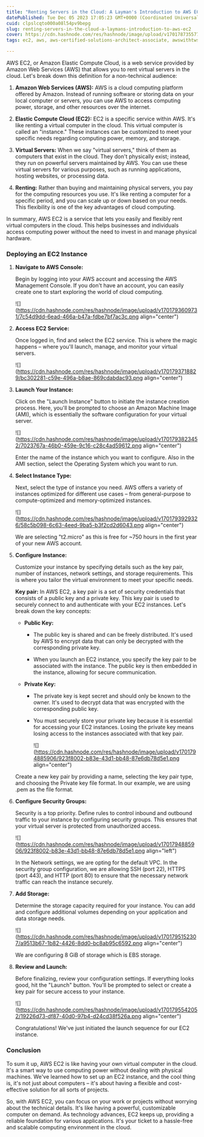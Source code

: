 ```yaml
---
title: "Renting Servers in the Cloud: A Layman's Introduction to AWS EC2"
datePublished: Tue Dec 05 2023 17:05:23 GMT+0000 (Coordinated Universal Time)
cuid: clpslcqto000a08l54pv9bepg
slug: renting-servers-in-the-cloud-a-laymans-introduction-to-aws-ec2
cover: https://cdn.hashnode.com/res/hashnode/image/upload/v1701787355778/78e51e05-0574-4047-ab5c-e3318a4f2541.webp
tags: ec2, aws, aws-certified-solutions-architect-associate, awswithtws-7daysofaws

---
```


AWS EC2, or Amazon Elastic Compute Cloud, is a web service provided by Amazon Web Services (AWS) that allows you to rent virtual servers in the cloud. Let's break down this definition for a non-technical audience:

1. **Amazon Web Services (AWS):** AWS is a cloud computing platform offered by Amazon. Instead of running software or storing data on your local computer or servers, you can use AWS to access computing power, storage, and other resources over the internet.
    
2. **Elastic Compute Cloud (EC2):** EC2 is a specific service within AWS. It's like renting a virtual computer in the cloud. This virtual computer is called an "instance." These instances can be customized to meet your specific needs regarding computing power, memory, and storage.
    
3. **Virtual Servers:** When we say "virtual servers," think of them as computers that exist in the cloud. They don't physically exist; instead, they run on powerful servers maintained by AWS. You can use these virtual servers for various purposes, such as running applications, hosting websites, or processing data.
    
4. **Renting:** Rather than buying and maintaining physical servers, you pay for the computing resources you use. It's like renting a computer for a specific period, and you can scale up or down based on your needs. This flexibility is one of the key advantages of cloud computing.
    

In summary, AWS EC2 is a service that lets you easily and flexibly rent virtual computers in the cloud. This helps businesses and individuals access computing power without the need to invest in and manage physical hardware.

### Deploying an EC2 Instance

1. **Navigate to AWS Console:**
    
    Begin by logging into your AWS account and accessing the AWS Management Console. If you don't have an account, you can easily create one to start exploring the world of cloud computing.
    
    ![](https://cdn.hashnode.com/res/hashnode/image/upload/v1701793609731/7c54d9dd-6ead-466a-b47a-fdbe7bf7ac3c.png align="center")
    
2. **Access EC2 Service:**
    
    Once logged in, find and select the EC2 service. This is where the magic happens – where you'll launch, manage, and monitor your virtual servers.
    
    ![](https://cdn.hashnode.com/res/hashnode/image/upload/v1701793718829/bc302281-c59e-496a-b8ae-869cdabdac93.png align="center")
    
3. **Launch Your Instance:**
    
    Click on the "Launch Instance" button to initiate the instance creation process. Here, you'll be prompted to choose an Amazon Machine Image (AMI), which is essentially the software configuration for your virtual server.
    
    ![](https://cdn.hashnode.com/res/hashnode/image/upload/v1701793823452/7023767a-46b0-459e-9c16-c28c4ad59612.png align="center")
    
    Enter the name of the instance which you want to configure. Also in the AMI section, select the Operating System which you want to run.
    
4. **Select Instance Type:**
    
    Next, select the type of instance you need. AWS offers a variety of instances optimized for different use cases – from general-purpose to compute-optimized and memory-optimized instances.
    
    ![](https://cdn.hashnode.com/res/hashnode/image/upload/v1701793929326/58c5b098-6c63-4eed-9ba5-b3f2cd2d6043.png align="center")
    
    We are selecting "t2.micro" as this is free for ~750 hours in the first year of your new AWS account.
    
5. **Configure Instance:**
    
    Customize your instance by specifying details such as the key pair, number of instances, network settings, and storage requirements. This is where you tailor the virtual environment to meet your specific needs.
    
    **Key pair:** In AWS EC2, a key pair is a set of security credentials that consists of a public key and a private key. This key pair is used to securely connect to and authenticate with your EC2 instances. Let's break down the key concepts:
    
    * **Public Key:**
        
        * The public key is shared and can be freely distributed. It's used by AWS to encrypt data that can only be decrypted with the corresponding private key.
            
        * When you launch an EC2 instance, you specify the key pair to be associated with the instance. The public key is then embedded in the instance, allowing for secure communication.
            
    * **Private Key:**
        
        * The private key is kept secret and should only be known to the owner. It's used to decrypt data that was encrypted with the corresponding public key.
            
        * You must securely store your private key because it is essential for accessing your EC2 instances. Losing the private key means losing access to the instances associated with that key pair.
            
            ![](https://cdn.hashnode.com/res/hashnode/image/upload/v1701794885906/923f8002-b83e-43d1-bb48-87e6db78d5e1.png align="center")
            
    
    Create a new key pair by providing a name, selecting the key pair type, and choosing the Private key file format. In our example, we are using .pem as the file format.
    
6. **Configure Security Groups:**
    
    Security is a top priority. Define rules to control inbound and outbound traffic to your instance by configuring security groups. This ensures that your virtual server is protected from unauthorized access.
    
    ![](https://cdn.hashnode.com/res/hashnode/image/upload/v1701794885906/923f8002-b83e-43d1-bb48-87e6db78d5e1.png align="left")
    
    In the Network settings, we are opting for the default VPC. In the security group configuration, we are allowing SSH (port 22), HTTPS (port 443), and HTTP (port 80) to ensure that the necessary network traffic can reach the instance securely.
    
7. **Add Storage:**
    
    Determine the storage capacity required for your instance. You can add and configure additional volumes depending on your application and data storage needs.
    
    ![](https://cdn.hashnode.com/res/hashnode/image/upload/v1701795152307/a9513b67-1b82-4426-8dd0-bc8ab95c6592.png align="center")
    
    We are configuring 8 GiB of storage which is EBS storage.
    
8. **Review and Launch:**
    
    Before finalizing, review your configuration settings. If everything looks good, hit the "Launch" button. You'll be prompted to select or create a key pair for secure access to your instance.
    
    ![](https://cdn.hashnode.com/res/hashnode/image/upload/v1701795542052/19226d73-df87-40d0-97b4-d24cd38f526a.png align="center")
    
    Congratulations! We've just initiated the launch sequence for our EC2 instance.
    

### Conclusion

To sum it up, AWS EC2 is like having your own virtual computer in the cloud. It's a smart way to use computing power without dealing with physical machines. We've learned how to set up an EC2 instance, and the cool thing is, it's not just about computers – it's about having a flexible and cost-effective solution for all sorts of projects.

So, with AWS EC2, you can focus on your work or projects without worrying about the technical details. It's like having a powerful, customizable computer on demand. As technology advances, EC2 keeps up, providing a reliable foundation for various applications. It's your ticket to a hassle-free and scalable computing environment in the cloud.